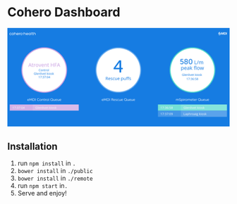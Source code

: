 # Cohero Dashboard

![dashboard](https://raw.githubusercontent.com/cbfranklin/cohero-dashboard/master/images/screenshot.png)

## Installation

1. run `npm install` in `.`
2. `bower install` in `./public`
3. `bower install` in `./remote`
4. run `npm start` in`.`
5. Serve and enjoy!
